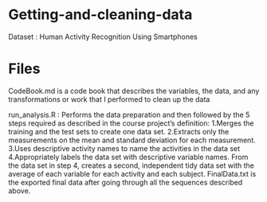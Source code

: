 # Getting-and-cleaning-data
Dataset : Human Activity Recognition Using Smartphones

# Files

CodeBook.md is a code book that describes the variables, the data, and any transformations or work that I performed to clean up the data

run_analysis.R : Performs the data preparation and then followed by the 5 steps required as described in the course project’s definition:
          1.Merges the training and the test sets to create one data set.
          2.Extracts only the measurements on the mean and standard deviation for each measurement.
          3.Uses descriptive activity names to name the activities in the data set
          4.Appropriately labels the data set with descriptive variable names.
From the data set in step 4, creates a second, independent tidy data set with the average of each variable for each activity and each subject.
FinalData.txt is the exported final data after going through all the sequences described above.
